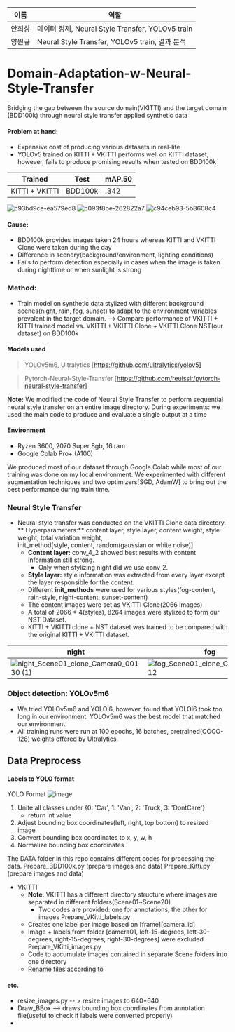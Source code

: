 이름 | 역할
--- | ---
안희상 | 데이터 정제, Neural Style Transfer, YOLOv5 train
양원규 | Neural Style Transfer, YOLOv5 train, 결과 분석

# Domain-Adaptation-w-Neural-Style-Transfer
Bridging the gap between the source domain(VKITTI) and the target domain (BDD100k) through neural style transfer applied synthetic data

#### Problem at hand:
- Expensive cost of producing various datasets in real-life 
- YOLOv5 trained on KITTI + VKITTI performs well on KITTI dataset, however, fails to produce promising results when tested on BDD100k

Trained| Test | mAP.50|
--- | --- | --- |
KITTI + VKITTI| BDD100k | .342|

![c93bd9ce-ea579ed8](https://github.com/reuissir/Domain-Adaptation-w-Neural-Style-Transfer/assets/96709570/1017445f-4a09-4534-8236-b2fdcc204192) ![c093f8be-262822a7](https://github.com/reuissir/Domain-Adaptation-w-Neural-Style-Transfer/assets/96709570/452879c5-b9cf-4611-9151-f800b859ebb0)
![c94ceb93-5b8608c4](https://github.com/reuissir/Domain-Adaptation-w-Neural-Style-Transfer/assets/96709570/882200e2-291e-4798-becd-93b9545e9175)

#### Cause:
- BDD100k provides images taken 24 hours whereas KITTI and VKITTI Clone were taken during the day
- Difference in scenery(background/environment, lighting conditions)
- Fails to perform detection especially in cases when the image is taken during nighttime or when sunlight is strong



### **Method**:
- Train model on synthetic data stylized with different background scenes(night, rain, fog, sunset) to adapt to the environment variables prevalent in the target domain.
  --> Compare performance of VKITTI + KITTI trained model vs. VKITTI + VKITTI Clone + VKITTI Clone NST(our dataset)         on BDD100k  

#### Models used
> YOLOv5m6, Ultralytics
[https://github.com/ultralytics/yolov5]

> Pytorch-Neural-Style-Transfer
[https://github.com/reuissir/pytorch-neural-style-transfer]

**Note:** We modified the code of Neural Style Transfer to perform sequential neural style transfer on an entire image directory.
During experiments: we used the main code to produce and evaluate a single output at a time

#### Environment
- Ryzen 3600, 2070 Super 8gb, 16 ram
- Google Colab Pro+ (A100)

We produced most of our dataset through Google Colab while most of our training was done on my local environment.
We experimented with different augmentation techniques and two optimizers[SGD, AdamW] to bring out the best performance during train time.

### Neural Style Transfer
- Neural style transfer was conducted on the VKITTI Clone data directory.
  ** Hyperparameters:** content layer, style layer, content weight, style weight, total variation weight,            
                        init_method[style, content, random(gaussian or white noise)]
  - **Content layer:** conv_4_2 showed best results with content information still strong.
      - Only when stylizing night did we use conv_2.
  - **Style layer:** style information was extracted from every layer except the layer responsible for the content.
  - Different **init_methods** were used for various styles(fog-content, rain-style, night-content, sunset-content)
  - The content images were set as VKITTI Clone(2066 images)
  - A total of 2066 * 4(styles), 8264 images were stylized to form our NST Dataset.
  - KITTI + VKITTI clone + NST dataset was trained to be compared with the original KITTI + VKITTI dataset.

night | fog | rain | sunset
--- | --- | --- | --- |
![night_Scene01_clone_Camera0_00130 (1)](https://github.com/reuissir/Domain-Adaptation-w-Neural-Style-Transfer/assets/96709570/d35d948f-764f-4dca-8dfc-db7633349ea9)|![fog_Scene01_clone_Camera0_00112](https://github.com/reuissir/Domain-Adaptation-w-Neural-Style-Transfer/assets/96709570/e18fcdde-a3ab-4a19-8d80-f47a87d2816d)|![rain_Scene01_clone_Camera0_00308](https://github.com/reuissir/Domain-Adaptation-w-Neural-Style-Transfer/assets/96709570/1cfdf02a-a63f-4b78-936c-5d37d4db6473)|![sunset_Scene18_clone_Camera0_00222](https://github.com/reuissir/Domain-Adaptation-w-Neural-Style-Transfer/assets/96709570/bf3469f8-4662-48e2-88e4-89039dc39b76)






    
### Object detection: YOLOv5m6
- We tried YOLOv5m6 and YOLOl6, however, found that YOLOl6 took too long in our environment. YOLOv5m6 was the best      model that matched our environment.
- All training runs were run at 100 epochs, 16 batches, pretrained(COCO-128) weights offered by Ultralytics.




## Data Preprocess

#### Labels to YOLO format
YOLO Format
![image](https://github.com/reuissir/Domain-Adaptation-w-Neural-Style-Transfer/assets/96709570/5f03cad8-6326-4a75-8828-2efedd9e70fa)

1. Unite all classes under {0: 'Car', 1: 'Van', 2: 'Truck, 3: 'DontCare'}
   - return int value
3. Adjust bounding box coordinates(left, right, top bottom) to resized image
4. Convert bounding box coordinates to x, y, w, h
5. Normalize bounding box coordinates

The DATA folder in this repo contains different codes for processing the data.
Prepare_BDD100k.py (prepare images and data)
Prepare_Kitti.py (prepare images and data)

* VKITTI
  * **Note**: VKITTI has a different directory structure where images are separated in different folders(Scene01~Scene20)
      - Two codes are provided: one for annotations, the other for images
Prepare_VKitti_labels.py
  - Creates one label per image based on [frame][camera_id]
  - Image + labels from folder [camera01, left-15-degrees, left-30-degrees, right-15-degrees, right-30-degrees] were       excluded
Prepare_VKitti_images.py
  - Code to accumulate images contained in separate Scene folders into one directory
  - Rename files according to 

#### etc.
- resize_images.py -- > resize images to 640*640
- Draw_BBox --> draws bounding box coordinates from annotation file(useful to check if labels were converted properly)
- 





  

